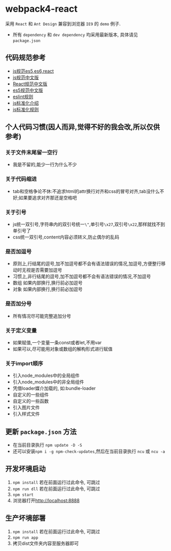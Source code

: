 # webpack4-react
采用 `React` 和 `Ant Design` 兼容到浏览器 `IE9` 的 `demo` 例子.
* 所有 `dependency` 和 `dev dependency` 均采用最新版本, 具体请见 `package.json`

## 代码规范参考
* [js规范es5,es6,react](https://github.com/airbnb/javascript)
* [js规范中文版](https://github.com/yuche/javascript)
* [React规范中文版](https://github.com/JasonBoy/javascript/tree/master/react)
* [es5规范中文版](https://github.com/sivan/javascript-style-guide/tree/master/es5)
* [eslint规则](http://eslint.cn/docs/rules)
* [js标准化介绍](https://standardjs.com/readme-zhcn.html)
* [js标准化规则](https://standardjs.com/rules-zhcn.html)

## 个人代码习惯(因人而异,觉得不好的我会改,所以仅供参考)
### 关于文件末尾留一空行
* 我是不留的,能少一行为什么不少
### 关于代码缩进
* tab和空格争论不休:不追求html的attr换行对齐和css的冒号对齐,tab没什么不好;如果要追求对齐那还是空格吧
### 关于引号
* js统一双引号,字符串内的双引号统一`\"`,单引号`\x27`,双引号`\x22`,那样就找不到单引号了
* css统一双引号,content内容必须转义,防止偶尔的乱码
### 是否加逗号
* 原则上,行结尾的逗号,加不加逗号都不会有语法错误的情况,加逗号,方便整行移动时无视是否需要加逗号
* 习惯上,非行结尾的逗号,加不加逗号都不会有语法错误的情况,不加逗号
* 数组 如果内部换行,换行前必加逗号
* 对象 如果内部换行,换行前必加逗号
### 是否加分号
* 所有情况尽可能完整追加分号
### 关于定义变量
* 如果赋值,一个变量一条const或者let,不用var
* 如果可以,尽可能用对象或数组的解构形式进行赋值
### 关于import顺序
* 引入node_modules中的全局组件
* 引入node_modules中的非全局组件
* 凭借loader媒介加载的, 如:bundle-loader
* 自定义的一些组件
* 自定义的一些函数
* 引入图片文件
* 引入样式文件

## 更新 `package.json` 方法
* 在当前目录执行 `npm update -D -S`
* 还可以安装`npm i -g npm-check-updates`,然后在当前目录执行 `ncu` 或 `ncu -a`

## 开发坏境启动
1. `npm install` 若在前面运行过此命令, 可跳过
2. `npm run dll` 若在前面运行过此命令, 可跳过
3. `npm start`
4. 浏览器打开[http://localhost:8888](http://localhost:8888)

## 生产坏境部署
1. `npm install` 若在前面运行过此命令, 可跳过
2. `npm run app`
3. 拷贝dist文件夹内容至服务器即可